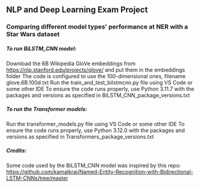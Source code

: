 ## NLP and Deep Learning Exam Project
### Comparing different model types' performance at NER with a Star Wars dataset

##### To run BiLSTM_CNN model:
Download the 6B Wikipedia GloVe embeddings from https://nlp.stanford.edu/projects/glove/ and put them in the embeddings folder
The code is configured to use the 100-dimensional ones, filename glove.6B.100d.txt
Run the train_and_test_bilstmcnn.py file using VS Code or some other IDE
To ensure the code runs properly, use Python 3.11.7 with the packages and versions as specified in BiLSTM_CNN_package_versions.txt

##### To run the Transformer models:
Run the transformer_models.py file using VS Code or some other IDE
To ensure the code runs properly, use Python 3.12.0 with the packages and versions as specified in Transformers_package_versions.txt

##### Credits:
Some code used by the BiLSTM_CNN model was inspired by this repo: https://github.com/kamalkraj/Named-Entity-Recognition-with-Bidirectional-LSTM-CNNs/tree/master